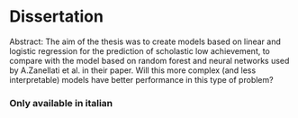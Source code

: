 # Dissertation

Abstract: The aim of the thesis was to create models based on linear and logistic regression for the  prediction of scholastic low achievement, to compare with the model based on random forest and neural networks  used by A.Zanellati et al. in their paper. Will this more complex (and less interpretable) models have better performance in this type of problem?  

### Only available in italian
